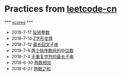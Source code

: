 # Practices from [leetcode-cn](https://leetcode-cn.com/)

*** [scores](./scores.xlsx) ***

* 2018-7-17 [反转整数](./problems/reverse-integer.md)
* 2018-7-14 [Z字形变换](./problems/zigzag-conversion.md)
* 2018-7-12 [最长回文子串](./problems/longest-palindromic-substring.md)
* 2018-7-8 [两个排序数组的中位数](./problems/median-of-two-sorted-arrays.md)
* 2018-7-4 [无重复字符的最长子串](./problems/longest-substring-without-repeating-characters.md)
* 2018-6-30 [两数相加](./problems/addtwonumbers.md)
* 2018-6-27 [两数之和](./problems/twosum.md)